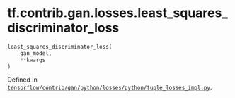 <div itemscope itemtype="http://developers.google.com/ReferenceObject">
<meta itemprop="name" content="tf.contrib.gan.losses.least_squares_discriminator_loss" />
</div>

# tf.contrib.gan.losses.least_squares_discriminator_loss

``` python
least_squares_discriminator_loss(
    gan_model,
    **kwargs
)
```



Defined in [`tensorflow/contrib/gan/python/losses/python/tuple_losses_impl.py`](https://www.tensorflow.org/code/tensorflow/contrib/gan/python/losses/python/tuple_losses_impl.py).

